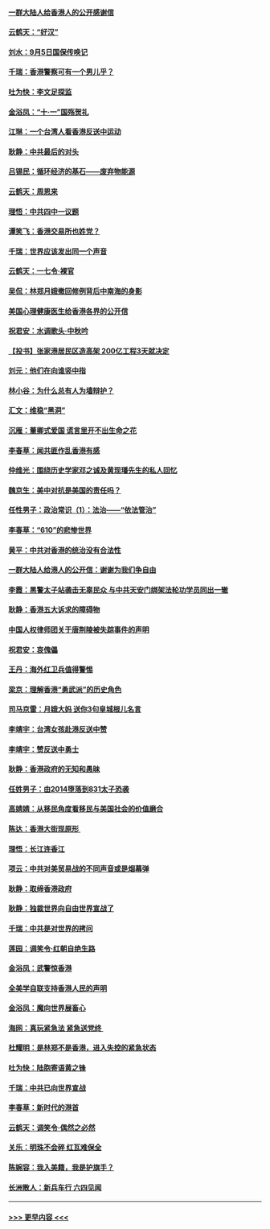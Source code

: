 #### [一群大陆人给香港人的公开感谢信](../pages/nsc993/n11514797.md?t=09112100) 
#### [云鹤天：“好汉”](../pages/nsc993/n11513536.md?t=09112100) 
#### [刘水：9月5日国保传唤记](../pages/nsc993/n11513460.md?t=09112100) 
#### [千瑞：香港警察可有一个男儿乎？](../pages/nsc993/n11513109.md?t=09112100) 
#### [吐为快：李文足探监](../pages/nsc993/n11509622.md?t=09112100) 
#### [金浴凤：“十‧一”国殇贺礼](../pages/nsc993/n11509593.md?t=09112100) 
#### [江琳：一个台湾人看香港反送中运动](../pages/nsc993/n11509211.md?t=09112100) 
#### [耿静：中共最后的对头](../pages/nsc993/n11508308.md?t=09112100) 
#### [吕锡民：循环经济的基石——废弃物能源](../pages/nsc993/n11508212.md?t=09112100) 
#### [云鹤天：周恩来](../pages/nsc993/n11508055.md?t=09112100) 
#### [理悟：中共四中一议题](../pages/nsc993/n11507782.md?t=09112100) 
#### [谭笑飞：香港交易所也姓党？](../pages/nsc993/n11507753.md?t=09112100) 
#### [千瑞：世界应该发出同一个声音](../pages/nsc993/n11507290.md?t=09112100) 
#### [云鹤天：一七令‧裸官](../pages/nsc993/n11507177.md?t=09112100) 
#### [吴侃：林郑月娥撤回修例背后中南海的身影](../pages/nsc993/n11506876.md?t=09112100) 
#### [美国心理健康医生给香港各界的公开信](../pages/nsc993/n11506809.md?t=09112100) 
#### [祝君安：水调歌头‧中秋吟](../pages/nsc993/n11506758.md?t=09112100) 
#### [【投书】张家港居民区造高架 200亿工程3天就决定](../pages/nsc993/n11506682.md?t=09112100) 
#### [刘元：他们在向谁竖中指](../pages/nsc993/n11505384.md?t=09112100) 
#### [林小谷：为什么总有人为墙辩护？](../pages/nsc993/n11505226.md?t=09112100) 
#### [汇文：维稳“黑洞”](../pages/nsc993/n11504347.md?t=09112100) 
#### [沉雁：董卿式爱国 谎言里开不出生命之花](../pages/nsc993/n11503215.md?t=09112100) 
#### [李春草：闻共匪作乱香港有感](../pages/nsc993/n11503072.md?t=09112100) 
#### [仲维光：围绕历史学家邓之诚及黄现璠先生的私人回忆](../pages/nsc993/n11501330.md?t=09112100) 
#### [魏京生：美中对抗是美国的责任吗？](../pages/nsc993/n11500723.md?t=09112100) 
#### [任性男子：政治常识（1）：法治——“依法管治”](../pages/nsc993/n11500791.md?t=09112100) 
#### [李春草：“610”的悲惨世界](../pages/nsc993/n11501141.md?t=09112100) 
#### [黄平：中共对香港的统治没有合法性](../pages/nsc993/n11499473.md?t=09112100) 
#### [一群大陆人给港人的公开信：谢谢为我们争自由](../pages/nsc993/n11500402.md?t=09112100) 
#### [李霞：黑警太子站袭击无辜民众 与中共天安门绑架法轮功学员同出一辙](../pages/nsc993/n11499805.md?t=09112100) 
#### [耿静：香港五大诉求的障碍物](../pages/nsc993/n11497578.md?t=09112100) 
#### [中国人权律师团关于唐荆陵被失踪事件的声明](../pages/nsc993/n11500014.md?t=09112100) 
#### [祝君安：哀傀儡](../pages/nsc993/n11499776.md?t=09112100) 
#### [王丹：海外红卫兵值得警惕](../pages/nsc993/n11498138.md?t=09112100) 
#### [梁京：理解香港“勇武派”的历史角色](../pages/nsc993/n11498006.md?t=09112100) 
#### [司马京雷：月娥大妈  送你3句皇城根儿名言](../pages/nsc993/n11497885.md?t=09112100) 
#### [李靖宇：台湾女孩赴港反送中赞](../pages/nsc993/n11497721.md?t=09112100) 
#### [李靖宇：赞反送中勇士](../pages/nsc993/n11497452.md?t=09112100) 
#### [耿静：香港政府的无知和愚昧](../pages/nsc993/n11494238.md?t=09112100) 
#### [任姓男子：由2014堕落到831太子恐袭](../pages/nsc993/n11496683.md?t=09112100) 
#### [高婧婧：从移民角度看移民与美国社会的价值磨合](../pages/nsc993/n11495757.md?t=09112100) 
#### [陈达：香港大街现原形 ](../pages/nsc993/n11495441.md?t=09112100) 
#### [理悟：长江连香江](../pages/nsc993/n11495377.md?t=09112100) 
#### [项云：中共对美贸易战的不同声音或是烟幕弹](../pages/nsc993/n11494929.md?t=09112100) 
#### [耿静：取缔香港政府](../pages/nsc993/n11494218.md?t=09112100) 
#### [耿静：独裁世界向自由世界宣战了](../pages/nsc993/n11494190.md?t=09112100) 
#### [千瑞：中共是对世界的拷问](../pages/nsc993/n11493021.md?t=09112100) 
#### [莲园：调笑令‧红朝自绝生路](../pages/nsc993/n11493011.md?t=09112100) 
#### [金浴凤：武警惊香港](../pages/nsc993/n11492994.md?t=09112100) 
#### [全美学自联支持香港人民的声明](../pages/nsc993/n11492630.md?t=09112100) 
#### [金浴凤：魔向世界展畜心](../pages/nsc993/n11492599.md?t=09112100) 
#### [海网：真玩紧急法 紧急送党终 ](../pages/nsc993/n11492535.md?t=09112100) 
#### [杜耀明：是林郑不是香港，进入失控的紧急状态](../pages/nsc993/n11491420.md?t=09112100) 
#### [吐为快：陆胞寄语黄之锋](../pages/nsc993/n11491117.md?t=09112100) 
#### [千瑞：中共已向世界宣战](../pages/nsc993/n11490123.md?t=09112100) 
#### [李春草：新时代的港首](../pages/nsc993/n11489864.md?t=09112100) 
#### [云鹤天：调笑令·偶然之必然](../pages/nsc993/n11489701.md?t=09112100) 
#### [关乐：明珠不会碎 红瓦难保全](../pages/nsc993/n11489647.md?t=09112100) 
#### [陈婉容：我入美籍，我是护旗手？](../pages/nsc993/n11487908.md?t=09112100) 
#### [长洲散人：新兵车行 六四见闻](../pages/nsc993/n11487729.md?t=09112100) 

----
#### [ >>> 更早内容 <<< ](../indexes/nsc993-earlier.md)
